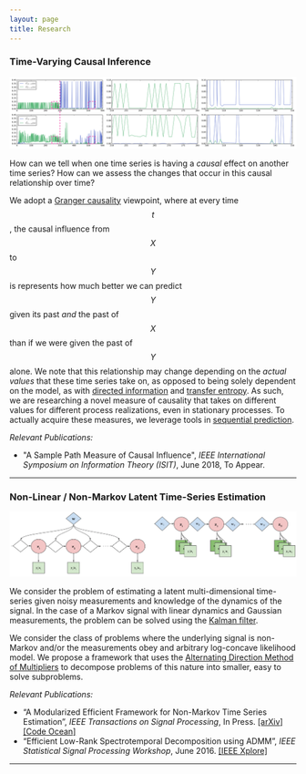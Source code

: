 ```yaml
---
layout: page
title: Research
---
```


### Time-Varying Causal Inference

![Time-Varying Causality](https://raw.githubusercontent.com/gabeschamberg/gabeschamberg.github.io/master/imgs/causality2.png)

How can we tell when one time series is having a *causal* effect on another time series? How can we assess the changes that occur in this causal relationship over time?

We adopt a [Granger causality](http://www.scholarpedia.org/article/Granger_causality) viewpoint, where at every time $$t$$, the causal influence from $$X$$ to $$ Y $$ is represents how much better we can predict $$ Y $$ given its past *and* the past of $$ X $$ than if we were given the past of $$Y$$ alone. We note that this relationship may change depending on the *actual values* that these time series take on, as opposed to being solely dependent on the model, as with [directed information](https://arxiv.org/pdf/1201.2334.pdf) and [transfer entropy](https://journals.aps.org/prl/abstract/10.1103/PhysRevLett.85.461). As such, we are researching a novel measure of causality that takes on different values for different process realizations, even in stationary processes. To actually acquire these measures, we leverage tools in [sequential prediction](https://www.eng.tau.ac.il/~meir/articles/32%20Universal%20Prediction.pdf).

*Relevant Publications:*
- "A Sample Path Measure of Causal Influence", *IEEE International Symposium on Information Theory (ISIT)*, June 2018, To Appear.

-----

### Non-Linear / Non-Markov Latent Time-Series Estimation

![Non-Linear/Non-Markov Problems](https://raw.githubusercontent.com/gabeschamberg/gabeschamberg.github.io/master/imgs/nonmarkov_nonlin_sig.png)

We consider the problem of estimating a latent multi-dimensional time-series given noisy measurements and knowledge of the dynamics of the signal. In the case of a Markov signal with linear dynamics and Gaussian measurements, the problem can be solved using the [Kalman filter](https://en.wikipedia.org/wiki/Kalman_filter).

We consider the class of problems where the underlying signal is non-Markov and/or the measurements obey and arbitrary log-concave likelihood model. We propose a framework that uses the [Alternating Direction Method of Multipliers](http://stanford.edu/~boyd/admm.html) to decompose problems of this nature into smaller, easy to solve subproblems.

*Relevant Publications:*
- “A Modularized Efficient Framework for
Non-Markov Time Series Estimation”, *IEEE Transactions on Signal Processing*, In Press. [[arXiv]](https://arxiv.org/abs/1706.04685) [[Code Ocean]](https://codeocean.com/2018/01/16/a-modularized-efficient-framework-for-non-markov-time-series-estimation/)
- “Efficient Low-Rank Spectrotemporal Decomposition using ADMM”, *IEEE Statistical Signal Processing Workshop*, June 2016. [[IEEE Xplore]](http://ieeexplore.ieee.org/document/7551797/)

-----